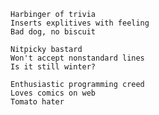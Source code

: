     Harbinger of trivia
    Inserts explitives with feeling
    Bad dog, no biscuit

    Nitpicky bastard
    Won't accept nonstandard lines
    Is it still winter?

    Enthusiastic programming creed
    Loves comics on web
    Tomato hater
